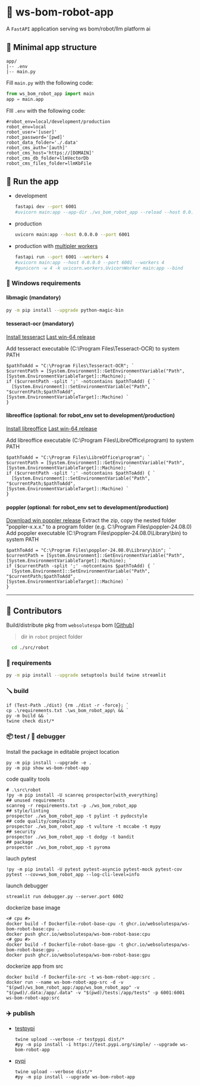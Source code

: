 # 🤖 ws-bom-robot-app

A `FastAPI` application serving ws bom/robot/llm platform ai

## 🌵 Minimal app structure

```env
app/
|-- .env
|-- main.py
```

Fill `main.py` with the following code:

```python
from ws_bom_robot_app import main
app = main.app
```

FIll `.env` with the following code:

```env
#robot_env=local/development/production
robot_env=local
robot_user='[user]'
robot_password='[pwd]'
robot_data_folder='./.data'
robot_cms_auth='[auth]'
robot_cms_host='https://[DOMAIN]'
robot_cms_db_folder=llmVectorDb
robot_cms_files_folder=llmKbFile
```

## 🚀 Run the app

- development

  ```bash
  fastapi dev --port 6001
  #uvicorn main:app --app-dir ./ws_bom_robot_app --reload --host 0.0.0.0 --port 6001 
  ```  

- production

  ```bash  
  uvicorn main:app --host 0.0.0.0 --port 6001  
  ```

- production with [multipler workers](https://fastapi.tiangolo.com/deployment/server-workers/#multiple-workers)

  ```bash
  fastapi run --port 6001 --workers 4
  #uvicorn main:app --host 0.0.0.0 --port 6001 --workers 4
  #gunicorn -w 4 -k uvicorn.workers.UvicornWorker main:app --bind
  ```

### 🔖 Windows requirements  

  #### libmagic (mandatory)

  ```bash
  py -m pip install --upgrade python-magic-bin
  ```
  
  #### tesseract-ocr (mandatory)

  [Install tesseract](https://github.com/UB-Mannheim/tesseract/wiki)
  [Last win-64 release](https://github.com/tesseract-ocr/tesseract/releases/download/5.5.0/tesseract-ocr-w64-setup-5.5.0.20241111.exe)

  Add tesseract executable (C:\Program Files\Tesseract-OCR) to system PATH
  
  ```pwsh
  $pathToAdd = "C:\Program Files\Tesseract-OCR"; `
  $currentPath = [System.Environment]::GetEnvironmentVariable("Path", [System.EnvironmentVariableTarget]::Machine); `
  if ($currentPath -split ';' -notcontains $pathToAdd) { `
    [System.Environment]::SetEnvironmentVariable("Path", "$currentPath;$pathToAdd", [System.EnvironmentVariableTarget]::Machine) `
  }
  ```

  #### libreoffice (optional: for robot_env set to development/production)

  [Install libreoffice](https://www.libreoffice.org/download/download-libreoffice/)
  [Last win-64 release](https://download.documentfoundation.org/libreoffice/stable/24.8.2/win/x86_64/LibreOffice_24.8.2_Win_x86-64.msi)

  Add libreoffice executable (C:\Program Files\LibreOffice\program) to system PATH

  ```pwsh
  $pathToAdd = "C:\Program Files\LibreOffice\program"; `
  $currentPath = [System.Environment]::GetEnvironmentVariable("Path", [System.EnvironmentVariableTarget]::Machine); `
  if ($currentPath -split ';' -notcontains $pathToAdd) { `
    [System.Environment]::SetEnvironmentVariable("Path", "$currentPath;$pathToAdd", [System.EnvironmentVariableTarget]::Machine) `
  }
  ```

  #### poppler (optional: for robot_env set to development/production)

  [Download win poppler release](https://github.com/oschwartz10612/poppler-windows/releases)
  Extract the zip, copy the nested folder "poppler-x.x.x." to a program folder (e.g. C:\Program Files\poppler-24.08.0)
  Add poppler executable (C:\Program Files\poppler-24.08.0\Library\bin) to system PATH

  ```pwsh
  $pathToAdd = "C:\Program Files\poppler-24.08.0\Library\bin"; `
  $currentPath = [System.Environment]::GetEnvironmentVariable("Path", [System.EnvironmentVariableTarget]::Machine); `
  if ($currentPath -split ';' -notcontains $pathToAdd) { `
    [System.Environment]::SetEnvironmentVariable("Path", "$currentPath;$pathToAdd", [System.EnvironmentVariableTarget]::Machine) `
  }
  ```

---

## 👷 Contributors

Build/distribute pkg from `websolutespa` bom [[Github](https://github.com/websolutespa/bom)]

> dir in `robot` project folder

```bash
  cd ./src/robot
```

### 🔖 requirements

```bash
py -m pip install --upgrade setuptools build twine streamlit 
```

### 🪛 build

```pwsh
if (Test-Path ./dist) {rm ./dist -r -force}; `
cp .\requirements.txt .\ws_bom_robot_app\ && `
py -m build && `
twine check dist/*
```

### 📦 test / 🧪 debugger

Install the package in editable project location

```pwsh
py -m pip install --upgrade -e .
py -m pip show ws-bom-robot-app
```

code quality tools
  
```pwsh
# .\src\robot
!py -m pip install -U scanreq prospector[with_everything]
## unused requirements
scanreq -r requirements.txt -p ./ws_bom_robot_app
## style/linting
prospector ./ws_bom_robot_app -t pylint -t pydocstyle
## code quality/complexity
prospector ./ws_bom_robot_app -t vulture -t mccabe -t mypy 
## security
prospector ./ws_bom_robot_app -t dodgy -t bandit
## package
prospector ./ws_bom_robot_app -t pyroma
```

lauch pytest

```pwsh
!py -m pip install -U pytest pytest-asyncio pytest-mock pytest-cov
pytest --cov=ws_bom_robot_app --log-cli-level=info
```

launch debugger

```pwsh
streamlit run debugger.py --server.port 6002
```

dockerize base image

```pwsh
<# cpu #>
docker build -f Dockerfile-robot-base-cpu -t ghcr.io/websolutespa/ws-bom-robot-base:cpu .
docker push ghcr.io/websolutespa/ws-bom-robot-base:cpu
<# gpu #>
docker build -f Dockerfile-robot-base-gpu -t ghcr.io/websolutespa/ws-bom-robot-base:gpu .
docker push ghcr.io/websolutespa/ws-bom-robot-base:gpu
```

dockerize app from src

```pwsh
docker build -f Dockerfile-src -t ws-bom-robot-app:src .
docker run --name ws-bom-robot-app-src -d -v "$(pwd)/ws_bom_robot_app:/app/ws_bom_robot_app" -v "$(pwd)/.data:/app/.data" -v "$(pwd)/tests:/app/tests" -p 6001:6001 ws-bom-robot-app:src
```

### ✈️ publish

- [testpypi](https://test.pypi.org/project/ws-bom-robot-app/)

  ```pwsh
  twine upload --verbose -r testpypi dist/*
  #py -m pip install -i https://test.pypi.org/simple/ --upgrade ws-bom-robot-app 
  ```

- [pypi](https://pypi.org/project/ws-bom-robot-app/)

  ```pwsh
  twine upload --verbose dist/* 
  #py -m pip install --upgrade ws-bom-robot-app
  ```
